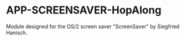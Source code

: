 # APP-SCREENSAVER-HopAlong
Module designed for the OS/2 screen saver "ScreenSaver" by Siegfried Hanisch. 
